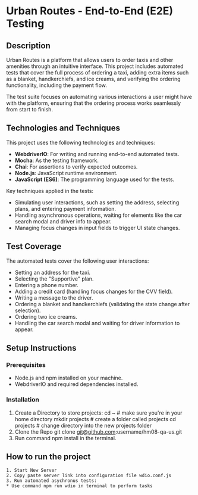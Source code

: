 # Urban Routes - End-to-End (E2E) Testing

## Description
Urban Routes is a platform that allows users to order taxis and other amenities through an intuitive interface. This project includes automated tests that cover the full process of ordering a taxi, adding extra items such as a blanket, handkerchiefs, and ice creams, and verifying the ordering functionality, including the payment flow.

The test suite focuses on automating various interactions a user might have with the platform, ensuring that the ordering process works seamlessly from start to finish.

## Technologies and Techniques
This project uses the following technologies and techniques:
- **WebdriverIO**: For writing and running end-to-end automated tests.
- **Mocha**: As the testing framework.
- **Chai**: For assertions to verify expected outcomes.
- **Node.js**: JavaScript runtime environment.
- **JavaScript (ES6)**: The programming language used for the tests.
  
Key techniques applied in the tests:
- Simulating user interactions, such as setting the address, selecting plans, and entering payment information.
- Handling asynchronous operations, waiting for elements like the car search modal and driver info to appear.
- Managing focus changes in input fields to trigger UI state changes.
  
## Test Coverage
The automated tests cover the following user interactions:
- Setting an address for the taxi.
- Selecting the "Supportive" plan.
- Entering a phone number.
- Adding a credit card (handling focus changes for the CVV field).
- Writing a message to the driver.
- Ordering a blanket and handkerchiefs (validating the state change after selection).
- Ordering two ice creams.
- Handling the car search modal and waiting for driver information to appear.

## Setup Instructions

### Prerequisites
- Node.js and npm installed on your machine.
- WebdriverIO and required dependencies installed.

### Installation
1. Create a Directory to store projects:
    cd ~               # make sure you're in your home directory
    mkdir projects     # create a folder called projects
    cd projects        # change directory into the new projects folder
 2. Clone the Repo 
    git clone git@github.com:username/hm08-qa-us.git
 3. Run command npm install in the terminal.
 
## How to run the project
    1. Start New Server
    2. Copy paste server link into configuration file wdio.conf.js
    3. Run automated asychronus tests:
    * Use command npm run wdio in terminal to perform tasks
 